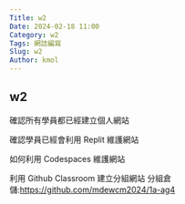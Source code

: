 ```yaml
---
Title: w2
Date: 2024-02-18 11:00
Category: w2
Tags: 網誌編寫
Slug: w2
Author: kmol
---
```


## w2
確認所有學員都已經建立個人網站

確認學員已經會利用 Replit 維護網站

如何利用 Codespaces 維護網站

利用 Github Classroom 建立分組網站
分組倉儲:https://github.com/mdewcm2024/1a-ag4
